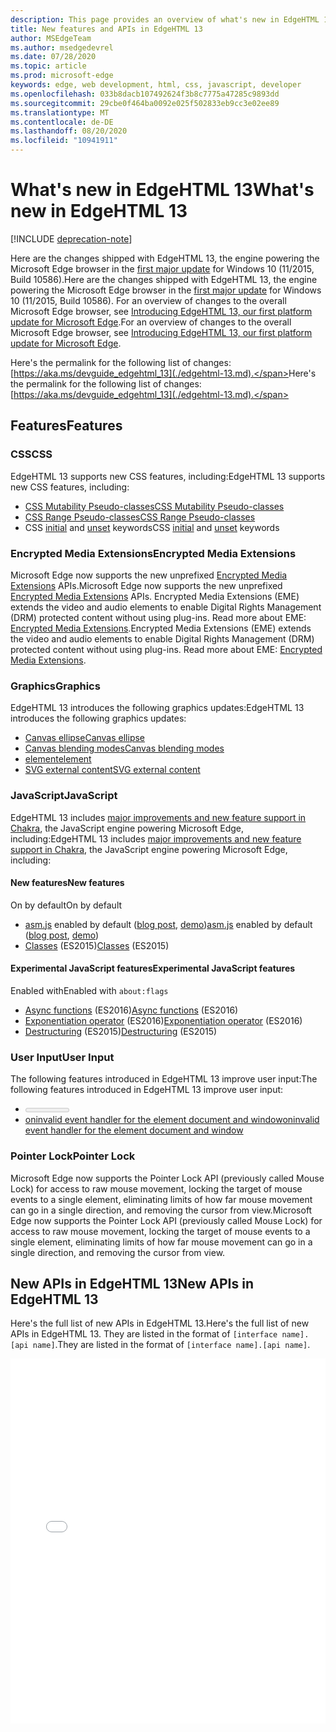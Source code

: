 ```yaml
---
description: This page provides an overview of what's new in EdgeHTML 13.
title: New features and APIs in EdgeHTML 13
author: MSEdgeTeam
ms.author: msedgedevrel
ms.date: 07/28/2020
ms.topic: article
ms.prod: microsoft-edge
keywords: edge, web development, html, css, javascript, developer
ms.openlocfilehash: 033b8dacb107492624f3b8c7775a47285c9893dd
ms.sourcegitcommit: 29cbe0f464ba0092e025f502833eb9cc3e02ee89
ms.translationtype: MT
ms.contentlocale: de-DE
ms.lasthandoff: 08/20/2020
ms.locfileid: "10941911"
---
```

# <span data-ttu-id="c0dcd-104">What's new in EdgeHTML 13</span><span class="sxs-lookup"><span data-stu-id="c0dcd-104">What's new in EdgeHTML 13</span></span>  

[!INCLUDE [deprecation-note](../../includes/legacy-edge-note.md)]  

<span data-ttu-id="c0dcd-105">Here are the changes shipped with EdgeHTML 13, the engine powering the Microsoft Edge browser in the [first major update](https://blogs.windows.com/windowsexperience/2015/11/12) for Windows 10 \(11/2015, Build 10586\).</span><span class="sxs-lookup"><span data-stu-id="c0dcd-105">Here are the changes shipped with EdgeHTML 13, the engine powering the Microsoft Edge browser in the [first major update](https://blogs.windows.com/windowsexperience/2015/11/12) for Windows 10 \(11/2015, Build 10586\).</span></span>  <span data-ttu-id="c0dcd-106">For an overview of changes to the overall Microsoft Edge browser, see [Introducing EdgeHTML 13, our first platform update for Microsoft Edge](https://blogs.windows.com/msedgedev/2015/11/16).</span><span class="sxs-lookup"><span data-stu-id="c0dcd-106">For an overview of changes to the overall Microsoft Edge browser, see [Introducing EdgeHTML 13, our first platform update for Microsoft Edge](https://blogs.windows.com/msedgedev/2015/11/16).</span></span>  

<span data-ttu-id="c0dcd-107">Here's the permalink for the following list of changes:  [https://aka.ms/devguide_edgehtml_13](./edgehtml-13.md).</span><span class="sxs-lookup"><span data-stu-id="c0dcd-107">Here's the permalink for the following list of changes:  [https://aka.ms/devguide_edgehtml_13](./edgehtml-13.md).</span></span>  

## <span data-ttu-id="c0dcd-108">Features</span><span class="sxs-lookup"><span data-stu-id="c0dcd-108">Features</span></span>  

### <span data-ttu-id="c0dcd-109">CSS</span><span class="sxs-lookup"><span data-stu-id="c0dcd-109">CSS</span></span>  

<span data-ttu-id="c0dcd-110">EdgeHTML 13 supports new CSS features, including:</span><span class="sxs-lookup"><span data-stu-id="c0dcd-110">EdgeHTML 13 supports new CSS features, including:</span></span>  

*   [<span data-ttu-id="c0dcd-111">CSS Mutability Pseudo-classes</span><span class="sxs-lookup"><span data-stu-id="c0dcd-111">CSS Mutability Pseudo-classes</span></span>](https://developer.microsoft.com/microsoft-edge/platform/status/cssmutabilitypseudoclasses)  
*   [<span data-ttu-id="c0dcd-112">CSS Range Pseudo-classes</span><span class="sxs-lookup"><span data-stu-id="c0dcd-112">CSS Range Pseudo-classes</span></span>](https://developer.microsoft.com/microsoft-edge/platform/status/cssrangepseudoclasses)  
*   <span data-ttu-id="c0dcd-113">CSS [initial](https://developer.microsoft.com/microsoft-edge/platform/status/cssinitialvalue) and [unset](https://developer.microsoft.com/microsoft-edge/platform/status/cssunsetvalue) keywords</span><span class="sxs-lookup"><span data-stu-id="c0dcd-113">CSS [initial](https://developer.microsoft.com/microsoft-edge/platform/status/cssinitialvalue) and [unset](https://developer.microsoft.com/microsoft-edge/platform/status/cssunsetvalue) keywords</span></span>  

### <span data-ttu-id="c0dcd-114">Encrypted Media Extensions</span><span class="sxs-lookup"><span data-stu-id="c0dcd-114">Encrypted Media Extensions</span></span>  

<span data-ttu-id="c0dcd-115">Microsoft Edge now supports the new unprefixed [Encrypted Media Extensions](https://w3.org/TR/encrypted-media) APIs.</span><span class="sxs-lookup"><span data-stu-id="c0dcd-115">Microsoft Edge now supports the new unprefixed [Encrypted Media Extensions](https://w3.org/TR/encrypted-media) APIs.</span></span>  <span data-ttu-id="c0dcd-116">Encrypted Media Extensions \(EME\) extends the video and audio elements to enable Digital Rights Management \(DRM\) protected content without using plug-ins.  Read more about EME:  [Encrypted Media Extensions](https://developer.mozilla.org/docs/Web/API/Encrypted_Media_Extensions_API).</span><span class="sxs-lookup"><span data-stu-id="c0dcd-116">Encrypted Media Extensions \(EME\) extends the video and audio elements to enable Digital Rights Management \(DRM\) protected content without using plug-ins.  Read more about EME:  [Encrypted Media Extensions](https://developer.mozilla.org/docs/Web/API/Encrypted_Media_Extensions_API).</span></span>  

### <span data-ttu-id="c0dcd-117">Graphics</span><span class="sxs-lookup"><span data-stu-id="c0dcd-117">Graphics</span></span>  

<span data-ttu-id="c0dcd-118">EdgeHTML 13 introduces the following graphics updates:</span><span class="sxs-lookup"><span data-stu-id="c0dcd-118">EdgeHTML 13 introduces the following graphics updates:</span></span>  

*   [<span data-ttu-id="c0dcd-119">Canvas ellipse</span><span class="sxs-lookup"><span data-stu-id="c0dcd-119">Canvas ellipse</span></span>](https://developer.microsoft.com/microsoft-edge/platform/status/canvas2dellipse)  
*   [<span data-ttu-id="c0dcd-120">Canvas blending modes</span><span class="sxs-lookup"><span data-stu-id="c0dcd-120">Canvas blending modes</span></span>](https://developer.microsoft.com/microsoft-edge/platform/status/compositingandblendingincanvas2d)  
*   [<picture> <span data-ttu-id="c0dcd-121">element</span><span class="sxs-lookup"><span data-stu-id="c0dcd-121">element</span></span>](https://developer.microsoft.com/microsoft-edge/platform/status/pictureelement)  
*   [<span data-ttu-id="c0dcd-122">SVG external content</span><span class="sxs-lookup"><span data-stu-id="c0dcd-122">SVG external content</span></span>](https://developer.microsoft.com/microsoft-edge/platform/status/svgexternalcontent)  

### <span data-ttu-id="c0dcd-123">JavaScript</span><span class="sxs-lookup"><span data-stu-id="c0dcd-123">JavaScript</span></span>  

<span data-ttu-id="c0dcd-124">EdgeHTML 13 includes [major improvements and new feature support in Chakra](https://blogs.windows.com/msedgedev/2015/09/30), the JavaScript engine powering Microsoft Edge, including:</span><span class="sxs-lookup"><span data-stu-id="c0dcd-124">EdgeHTML 13 includes [major improvements and new feature support in Chakra](https://blogs.windows.com/msedgedev/2015/09/30), the JavaScript engine powering Microsoft Edge, including:</span></span>  

#### <span data-ttu-id="c0dcd-125">New features</span><span class="sxs-lookup"><span data-stu-id="c0dcd-125">New features</span></span>  

<span data-ttu-id="c0dcd-126">On by default</span><span class="sxs-lookup"><span data-stu-id="c0dcd-126">On by default</span></span>  

*   <span data-ttu-id="c0dcd-127">[asm.js](https://developer.microsoft.com/microsoft-edge/platform/status/asmjs/?q=asm.js) enabled by default \([blog post](https://blogs.windows.com/msedgedev/2015/11/10), [demo](https://dev.windows.com/microsoft-edge/testdrive/demos/chess)\)</span><span class="sxs-lookup"><span data-stu-id="c0dcd-127">[asm.js](https://developer.microsoft.com/microsoft-edge/platform/status/asmjs/?q=asm.js) enabled by default \([blog post](https://blogs.windows.com/msedgedev/2015/11/10), [demo](https://dev.windows.com/microsoft-edge/testdrive/demos/chess)\)</span></span>  
*   <span data-ttu-id="c0dcd-128">[Classes](https://developer.microsoft.com/microsoft-edge/platform/status/asmjs/?q=classes) \(ES2015\)</span><span class="sxs-lookup"><span data-stu-id="c0dcd-128">[Classes](https://developer.microsoft.com/microsoft-edge/platform/status/asmjs/?q=classes) \(ES2015\)</span></span>  

#### <span data-ttu-id="c0dcd-129">Experimental JavaScript features</span><span class="sxs-lookup"><span data-stu-id="c0dcd-129">Experimental JavaScript features</span></span>  

<span data-ttu-id="c0dcd-130">Enabled with</span><span class="sxs-lookup"><span data-stu-id="c0dcd-130">Enabled with</span></span> `about:flags`  

*   <span data-ttu-id="c0dcd-131">[Async functions](https://developer.microsoft.com/microsoft-edge/platform/status/asyncfunctions/?q=async%20functions) \(ES2016\)</span><span class="sxs-lookup"><span data-stu-id="c0dcd-131">[Async functions](https://developer.microsoft.com/microsoft-edge/platform/status/asyncfunctions/?q=async%20functions) \(ES2016\)</span></span>  
*   <span data-ttu-id="c0dcd-132">[Exponentiation operator](https://developer.microsoft.com/microsoft-edge/platform/status/exponentiationoperatores2016/?q=exponentiation%20operator) \(ES2016\)</span><span class="sxs-lookup"><span data-stu-id="c0dcd-132">[Exponentiation operator](https://developer.microsoft.com/microsoft-edge/platform/status/exponentiationoperatores2016/?q=exponentiation%20operator) \(ES2016\)</span></span>  
*   <span data-ttu-id="c0dcd-133">[Destructuring](https://developer.microsoft.com/microsoft-edge/platform/status/destructuringES2015/?q=destructuring) \(ES2015\)</span><span class="sxs-lookup"><span data-stu-id="c0dcd-133">[Destructuring](https://developer.microsoft.com/microsoft-edge/platform/status/destructuringES2015/?q=destructuring) \(ES2015\)</span></span>  

### <span data-ttu-id="c0dcd-134">User Input</span><span class="sxs-lookup"><span data-stu-id="c0dcd-134">User Input</span></span>  

<span data-ttu-id="c0dcd-135">The following features introduced in EdgeHTML 13 improve user input:</span><span class="sxs-lookup"><span data-stu-id="c0dcd-135">The following features introduced in EdgeHTML 13 improve user input:</span></span>  

*   [<meter> <span data-ttu-id="c0dcd-136">element</span><span class="sxs-lookup"><span data-stu-id="c0dcd-136">element</span></span>](https://developer.microsoft.com/microsoft-edge/platform/status/meterelement)  
*   [<span data-ttu-id="c0dcd-137">oninvalid event handler for the element document and window</span><span class="sxs-lookup"><span data-stu-id="c0dcd-137">oninvalid event handler for the element document and window</span></span>](https://developer.microsoft.com/microsoft-edge/platform/status/oninvalideventhandler)  

### <span data-ttu-id="c0dcd-138">Pointer Lock</span><span class="sxs-lookup"><span data-stu-id="c0dcd-138">Pointer Lock</span></span>  

<span data-ttu-id="c0dcd-139">Microsoft Edge now supports the Pointer Lock API \(previously called Mouse Lock\) for access to raw mouse movement, locking the target of mouse events to a single element, eliminating limits of how far mouse movement can go in a single direction, and removing the cursor from view.</span><span class="sxs-lookup"><span data-stu-id="c0dcd-139">Microsoft Edge now supports the Pointer Lock API \(previously called Mouse Lock\) for access to raw mouse movement, locking the target of mouse events to a single element, eliminating limits of how far mouse movement can go in a single direction, and removing the cursor from view.</span></span>  

## <span data-ttu-id="c0dcd-140">New APIs in EdgeHTML 13</span><span class="sxs-lookup"><span data-stu-id="c0dcd-140">New APIs in EdgeHTML 13</span></span>  

<span data-ttu-id="c0dcd-141">Here's the full list of new APIs in EdgeHTML 13.</span><span class="sxs-lookup"><span data-stu-id="c0dcd-141">Here's the full list of new APIs in EdgeHTML 13.</span></span>  <span data-ttu-id="c0dcd-142">They are listed in the format of `[interface name].[api name]`.</span><span class="sxs-lookup"><span data-stu-id="c0dcd-142">They are listed in the format of `[interface name].[api name]`.</span></span>  

<iframe height='584' scrolling='no' title='<span data-ttu-id="c0dcd-143">New APIs in EdgeHTML 13</span><span class="sxs-lookup"><span data-stu-id="c0dcd-143">New APIs in EdgeHTML 13</span></span>' src='//codepen.io/MicrosoftEdgeDocumentation/embed/vmzxEY/?height=584&theme-id=23761&default-tab=result&embed-version=2' frameborder='no' allowtransparency='true' allowfullscreen='true' style='width:  100%;'><span data-ttu-id="c0dcd-144">See the Pen <a href='https://codepen.io/MicrosoftEdgeDocumentation/pen/vmzxEY/'>New APIs in EdgeHTML 13</a> by Microsoft Edge Docs (<a href='http://codepen.io/MicrosoftEdgeDocumentation'>@MicrosoftEdgeDocumentation</a>) on <a href='http://codepen.io'>CodePen</a>.</span><span class="sxs-lookup"><span data-stu-id="c0dcd-144">See the Pen <a href='https://codepen.io/MicrosoftEdgeDocumentation/pen/vmzxEY/'>New APIs in EdgeHTML 13</a> by Microsoft Edge Docs (<a href='http://codepen.io/MicrosoftEdgeDocumentation'>@MicrosoftEdgeDocumentation</a>) on <a href='http://codepen.io'>CodePen</a>.</span></span></iframe>  
